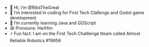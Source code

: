 - 👋 Hi, I’m @RibsTheGreat
- 👀 I’m interested in coding for First Tech Clallenge and Godot game development
- 🌱 I’m currently learning Java and GDScript
- 😄 Pronouns: He/Him
- ⚡ Fun fact: I am on the First Tech Challlenge tteam called Almost Reliable Robotics #19856

<!---
RibsTheGreat/RibsTheGreat is a ✨ special ✨ repository because its `README.md` (this file) appears on your GitHub profile.
You can click the Preview link to take a look at your changes.
--->
